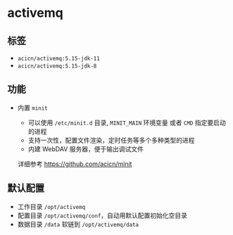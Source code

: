 # activemq

## 标签

* `acicn/activemq:5.15-jdk-11`
* `acicn/activemq:5.15-jdk-8`

## 功能

* 内置 `minit`

    * 可以使用 `/etc/minit.d` 目录, `MINIT_MAIN` 环境变量 或者 `CMD` 指定要启动的进程
    * 支持一次性，配置文件渲染，定时任务等多个多种类型的进程
    * 内建 WebDAV 服务器，便于输出调试文件
    
    详细参考 https://github.com/acicn/minit

## 默认配置

* 工作目录 `/opt/activemq`
* 配置目录 `/opt/activemq/conf`，自动用默认配置初始化空目录
* 数据目录 `/data` 软链到 `/opt/activemq/data`